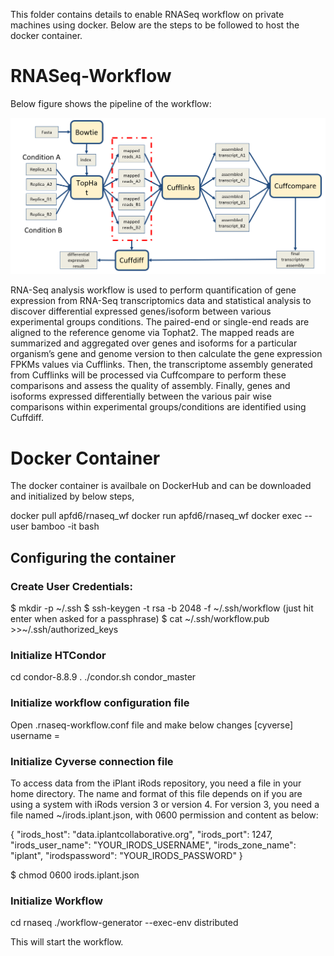 This folder contains details to enable RNASeq workflow on private machines using docker. Below are the steps to be followed to host the docker container.

# RNASeq-Workflow
Below figure shows the pipeline of the workflow:

![](Images/rnaseq_wf.PNG)


RNA-Seq analysis workflow is used to perform quantification of gene expression from RNA-Seq transcriptomics data and statistical analysis to discover differential expressed genes/isoform between various experimental groups conditions. The paired-end or single-end reads are aligned to the reference genome via Tophat2. The mapped reads are summarized and aggregated over genes and isoforms for a particular organism’s gene and genome version to then calculate the gene expression FPKMs values via Cufflinks. Then, the transcriptome assembly generated from Cufflinks will be processed via Cuffcompare to perform these comparisons and assess the quality of assembly. Finally, genes and isoforms expressed differentially between the various pair wise comparisons within experimental groups/conditions are identified using Cuffdiff.

# Docker Container
The docker container is availbale on DockerHub and can be downloaded and initialized by below steps,

docker pull apfd6/rnaseq_wf
docker run apfd6/rnaseq_wf
docker exec --user bamboo -it <ContainerId> bash

## Configuring the container

### Create User Credentials:

$ mkdir -p ~/.ssh
$ ssh-keygen -t rsa -b 2048 -f ~/.ssh/workflow
  (just hit enter when asked for a passphrase)
$ cat ~/.ssh/workflow.pub >>~/.ssh/authorized_keys


### Initialize HTCondor

cd condor-8.8.9
. ./condor.sh
condor_master

### Initialize workflow configuration file
Open .rnaseq-workflow.conf file and make below changes
[cyverse]
username = <your cyverse user name>

### Initialize Cyverse connection file

To access data from the iPlant iRods repository, you need a file in your home directory. The name and format of this file depends on if you are using a system with iRods version 3 or version 4. For version 3, you need a file named ~/irods.iplant.json, with 0600 permission and content as below:

{
    "irods_host": "data.iplantcollaborative.org",
    "irods_port": 1247,
    "irods_user_name": "YOUR_IRODS_USERNAME",
    "irods_zone_name": "iplant",
    "irodspassword": "YOUR_IRODS_PASSWORD"
}

$ chmod 0600 irods.iplant.json

### Initialize Workflow
cd rnaseq
./workflow-generator --exec-env distributed


This will start the workflow.
